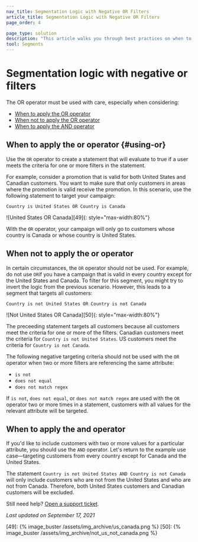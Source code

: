 ```yaml
---
nav_title: Segmentation Logic with Negative OR Filters
article_title: Segmentation Logic with Negative OR Filters
page_order: 4

page_type: solution
description: "This article walks you through best practices on when to use or not use the OR operator, and when to use the AND operator."
tool: Segments
---
```


# Segmentation logic with negative or filters

The OR operator must be used with care, especially when considering:
* [When to apply the OR operator](#using-or)
* [When not to apply the OR operator](#when-not-to-apply-the-or-operator)
* [When to apply the AND operator](#when-to-apply-the-and-operator)

## When to apply the or operator {#using-or}

Use the `OR` operator to create a statement that will evaluate to true if a user meets the criteria for one or more filters in the statement. 

For example, consider a promotion that is valid for both United States and Canadian customers. You want to make sure that only customers in areas where the promotion is valid receive the promotion. In this scenario, use the following statement to target your campaign:

`Country is United States OR Country is Canada`

![United States OR Canada][49]{: style="max-width:80%"}

With the `OR` operator, your campaign will only go to customers whose country is Canada or whose country is United States.

## When not to apply the or operator

In certain circumstances, the `OR` operator should not be used. For example, do not use `OR`if you have a campaign that is valid in every country except for the United States and Canada. To filter for this segment, you might try to invert the logic from the previous scenario. However, this leads to a segment that targets all customers: 

`Country is not United States OR Country is not Canada`

![Not United States OR Canada][50]{: style="max-width:80%"}

The preceeding statement targets all customers because all customers meet the criteria for one or more of the filters. Canadian customers meet the criteria for `Country is not United States`. US customers meet the criteria for `Country is not Canada`.

The following negative targeting criteria should not be used with the `OR` operator when two or more filters are referencing the same attribute:

- `is not`
- `does not equal`
- `does not match regex`

If `is not`, `does not equal`, or `does not match regex` are used with the `OR` operator two or more times in a statement, customers with all values for the relevant attribute will be targeted.

## When to apply the and operator

If you'd like to include customers with two or more values for a particular attribute, you should use the `AND` operator. Let's return to the example use case—targeting customers from every country except for Canada and the United States.

The statement `Country is not United States AND Country is not Canada` will only include customers who are not from the United States and who are not from Canada. Therefore, both United States customers and Canadian customers will be excluded.

Still need help? [Open a support ticket]({{site.baseurl}}/support_contact/).

_Last updated on September 17, 2021_

[49]: {% image_buster /assets/img_archive/us_canada.png %}
[50]: {% image_buster /assets/img_archive/not_us_not_canada.png %}
